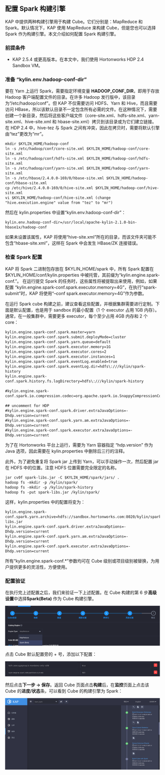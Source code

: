 ## 配置 Spark 构建引擎
KAP 中提供两种构建引擎用于构建 Cube。它们分别是：MapReduce 和 Spark。默认情况下，KAP 使用 MapReduce 来构建 Cube，但是您也可以选择 Spark 作为构建引擎。本文介绍如何配置 Spark 构建引擎。

### 前提条件

- KAP 2.5.4 或更高版本。在本文中，我们使用 Hortonworks HDP 2.4 Sandbox VM。

### 准备 “kylin.env.hadoop-conf-dir”

要在 Yarn 上运行 Spark，需要指定环境变量 **HADOOP_CONF_DIR**，即用于存放 Hadoop 客户端配置文件的目录。在许多 Hadoop 发行版中，该目录为“/etc/hadoop/conf”。但 KAP 不仅需要访问 HDFS、Yarn 和 Hive，而且需要访问 HBase，所以该默认目录不一定包含所有必需的文件。在这种情况下，需要创建一个新目录，然后将这些客户端文件（core-site.xml、hdfs-site.xml、yarn-site.xml、hive-site.xml 和 hbase-site.xml）拷贝到该目录或为它们建立链接。在 HDP 2.4 中，hive-tez 与 Spark 之间有冲突，因此在拷贝时，需要将默认引擎由“tez”更改为“mr”。

```
mkdir $KYLIN_HOME/hadoop-conf
ln -s /etc/hadoop/conf/core-site.xml $KYLIN_HOME/hadoop-conf/core-site.xml
ln -s /etc/hadoop/conf/hdfs-site.xml $KYLIN_HOME/hadoop-conf/hdfs-site.xml
ln -s /etc/hadoop/conf/yarn-site.xml $KYLIN_HOME/hadoop-conf/yarn-site.xml
ln -s /etc/hbase/2.4.0.0-169/0/hbase-site.xml $KYLIN_HOME/hadoop-conf/hbase-site.xml
cp /etc/hive/2.4.0.0-169/0/hive-site.xml $KYLIN_HOME/hadoop-conf/hive-site.xml
vi $KYLIN_HOME/hadoop-conf/hive-site.xml (change "hive.execution.engine" value from "tez" to "mr")
```

然后在 kylin.properties 中设置“kylin.env.hadoop-conf-dir”：

```
kylin.env.hadoop-conf-dir=/usr/local/apache-kylin-2.1.0-bin-hbase1x/hadoop-conf
```

如果未设置该属性，KAP 将使用“hive-site.xml”所在的目录，而该文件夹可能不包含“hbase-site.xml”，这样在 Spark 中会发生 HBase/ZK 连接错误。

### 检查 Spark 配置

KAP 将 Spark 二进制包存放在 $KYLIN_HOME/spark 中，所有 Spark 配置在 $KYLIN_HOME/conf/kylin.properties 中被托管，其前缀为“kylin.engine.spark-conf.”。 在运行提交 Spark 的任务时，这些属性将被提取出来使用，例如，如果配置 “kylin.engine.spark-conf.spark.executor.memory=4G”，在执行“spark-submit”时，KAP 将使用“–conf spark.executor.memory=4G”作为参数。

在运行 Spark cube 构建之前，建议查看这些配置，并根据集群需要进行定制。下面是默认配置，也是用于 sandbox 的最小配置（1 个 executor 占用 1GB 内存）。通常，在一般集群中，需要更多 executor，每个至少占用 4GB 内存和 2 个 core：

```
kylin.engine.spark-conf.spark.master=yarn
kylin.engine.spark-conf.spark.submit.deployMode=cluster
kylin.engine.spark-conf.spark.yarn.queue=default
kylin.engine.spark-conf.spark.executor.memory=1G
kylin.engine.spark-conf.spark.executor.cores=2
kylin.engine.spark-conf.spark.executor.instances=1
kylin.engine.spark-conf.spark.eventLog.enabled=true
kylin.engine.spark-conf.spark.eventLog.dir=hdfs\:///kylin/spark-history
kylin.engine.spark-conf.spark.history.fs.logDirectory=hdfs\:///kylin/spark-history

#kylin.engine.spark-conf.spark.io.compression.codec=org.apache.spark.io.SnappyCompressionCodec

## uncomment for HDP
#kylin.engine.spark-conf.spark.driver.extraJavaOptions=-Dhdp.version=current
#kylin.engine.spark-conf.spark.yarn.am.extraJavaOptions=-Dhdp.version=current
#kylin.engine.spark-conf.spark.executor.extraJavaOptions=-Dhdp.version=current
```

 为了在 Hortonworks 平台上运行，需要为 Yarn 容器指定 “hdp.version” 作为 Java  选项，因此需要在 kylin.properties 中删除后三行的注释。

此外，为了避免重复将 Spark jar 上传到 Yarn，可以手动操作一次，然后配置 jar 在 HDFS 中的位置。注意 HDFS 位置需要完全限定的名称。

```
jar cv0f spark-libs.jar -C $KYLIN_HOME/spark/jars/ .
hadoop fs -mkdir -p /kylin/spark/
hadoop fs -mkdir -p /kylin/spark-history
hadoop fs -put spark-libs.jar /kylin/spark/
```

这样，kylin.properties 中的配置将变为：

```
kylin.engine.spark-conf.spark.yarn.archive=hdfs://sandbox.hortonworks.com:8020/kylin/spark/spark-libs.jar
kylin.engine.spark-conf.spark.driver.extraJavaOptions=-Dhdp.version=current
kylin.engine.spark-conf.spark.yarn.am.extraJavaOptions=-Dhdp.version=current
kylin.engine.spark-conf.spark.executor.extraJavaOptions=-Dhdp.version=current
```

所有“kylin.engine.spark-conf.*”参数均可在 Cube 级别或项目级别被替换，为用户提供更多的灵活性，方便使用。

### 配置验证

在执行完上述配置之后，我们来验证一下上述配置。在 Cube 构建的第 6 步**高级设置**中选择**Spark(Beta)** 作为 Cube 构建引擎。

![选择 Spark(Beta) 作为构建引擎](images/spark1.cn.png)

点击 Cube 默认配置旁的 + 号，添加以下配置：

![添加配置](images/spark3.cn.png)

然后点击**下一步 -> 保存**。返回 Cube 页面点击**构建**后，在**监控**页面上点击该 Cube 的**进度/状态**条，可以看到 Cube 的构建引擎为 Spark：

![Spark 构建引擎](images/spark2.cn.png)
